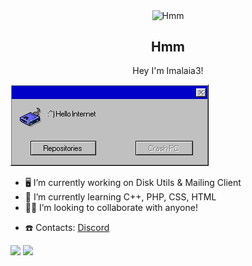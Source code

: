 <p align="center">
 <img width="100px" src="https://avatars.githubusercontent.com/u/70742174?s=400&u=ff6564e13e2b8c99536f488d7a5b8435b1b2a6b0&v=4" align="center" alt="Hmm" />
 <h2 align="center">Hmm</h2>
 <p align="center">Hey I'm Imalaia3!</p>
</p>

<!-- reverse Engineer, Lib Developer, App Developer, OSDev-->



<!--<img src="Away2.png">-->

<img src="Error Message.png">

- 🖥️ I’m currently working on Disk Utils & Mailing Client
- 🌱 I’m currently learning C++, PHP, CSS, HTML
- 🧑‍💼 I’m looking to collaborate with anyone!
<!--- 💬 Ask me about ..-->
<!--- ⚡ Fun fact: ..-->
- ☎️ Contacts: [Discord](https://discord.com/users/661629086665408531)









<p><img src="https://github-readme-stats.vercel.app/api?username=imalaia3&show_icons=true&theme=dark&icon_color=eee">     <img src="https://github-readme-stats.vercel.app/api/top-langs/?username=imalaia3&theme=dark"></p>
